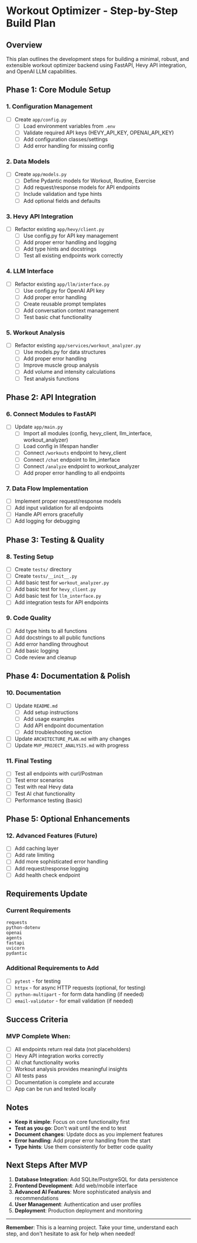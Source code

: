 # Workout Optimizer - Step-by-Step Build Plan

## Overview
This plan outlines the development steps for building a minimal, robust, and extensible workout optimizer backend using FastAPI, Hevy API integration, and OpenAI LLM capabilities.

## Phase 1: Core Module Setup

### 1. Configuration Management
- [ ] Create `app/config.py`
  - [ ] Load environment variables from `.env`
  - [ ] Validate required API keys (HEVY_API_KEY, OPENAI_API_KEY)
  - [ ] Add configuration classes/settings
  - [ ] Add error handling for missing config

### 2. Data Models
- [ ] Create `app/models.py`
  - [ ] Define Pydantic models for Workout, Routine, Exercise
  - [ ] Add request/response models for API endpoints
  - [ ] Include validation and type hints
  - [ ] Add optional fields and defaults

### 3. Hevy API Integration
- [ ] Refactor existing `app/hevy/client.py`
  - [ ] Use config.py for API key management
  - [ ] Add proper error handling and logging
  - [ ] Add type hints and docstrings
  - [ ] Test all existing endpoints work correctly

### 4. LLM Interface
- [ ] Refactor existing `app/llm/interface.py`
  - [ ] Use config.py for OpenAI API key
  - [ ] Add proper error handling
  - [ ] Create reusable prompt templates
  - [ ] Add conversation context management
  - [ ] Test basic chat functionality

### 5. Workout Analysis
- [ ] Refactor existing `app/services/workout_analyzer.py`
  - [ ] Use models.py for data structures
  - [ ] Add proper error handling
  - [ ] Improve muscle group analysis
  - [ ] Add volume and intensity calculations
  - [ ] Test analysis functions

## Phase 2: API Integration

### 6. Connect Modules to FastAPI
- [ ] Update `app/main.py`
  - [ ] Import all modules (config, hevy_client, llm_interface, workout_analyzer)
  - [ ] Load config in lifespan handler
  - [ ] Connect `/workouts` endpoint to hevy_client
  - [ ] Connect `/chat` endpoint to llm_interface
  - [ ] Connect `/analyze` endpoint to workout_analyzer
  - [ ] Add proper error handling to all endpoints

### 7. Data Flow Implementation
- [ ] Implement proper request/response models
- [ ] Add input validation for all endpoints
- [ ] Handle API errors gracefully
- [ ] Add logging for debugging

## Phase 3: Testing & Quality

### 8. Testing Setup
- [ ] Create `tests/` directory
- [ ] Create `tests/__init__.py`
- [ ] Add basic test for `workout_analyzer.py`
- [ ] Add basic test for `hevy_client.py`
- [ ] Add basic test for `llm_interface.py`
- [ ] Add integration tests for API endpoints

### 9. Code Quality
- [ ] Add type hints to all functions
- [ ] Add docstrings to all public functions
- [ ] Add error handling throughout
- [ ] Add basic logging
- [ ] Code review and cleanup

## Phase 4: Documentation & Polish

### 10. Documentation
- [ ] Update `README.md`
  - [ ] Add setup instructions
  - [ ] Add usage examples
  - [ ] Add API endpoint documentation
  - [ ] Add troubleshooting section
- [ ] Update `ARCHITECTURE_PLAN.md` with any changes
- [ ] Update `MVP_PROJECT_ANALYSIS.md` with progress

### 11. Final Testing
- [ ] Test all endpoints with curl/Postman
- [ ] Test error scenarios
- [ ] Test with real Hevy data
- [ ] Test AI chat functionality
- [ ] Performance testing (basic)

## Phase 5: Optional Enhancements

### 12. Advanced Features (Future)
- [ ] Add caching layer
- [ ] Add rate limiting
- [ ] Add more sophisticated error handling
- [ ] Add request/response logging
- [ ] Add health check endpoint

## Requirements Update

### Current Requirements
```
requests
python-dotenv
openai
agents
fastapi
uvicorn
pydantic
```

### Additional Requirements to Add
- [ ] `pytest` - for testing
- [ ] `httpx` - for async HTTP requests (optional, for testing)
- [ ] `python-multipart` - for form data handling (if needed)
- [ ] `email-validator` - for email validation (if needed)

## Success Criteria

### MVP Complete When:
- [ ] All endpoints return real data (not placeholders)
- [ ] Hevy API integration works correctly
- [ ] AI chat functionality works
- [ ] Workout analysis provides meaningful insights
- [ ] All tests pass
- [ ] Documentation is complete and accurate
- [ ] App can be run and tested locally

## Notes

- **Keep it simple**: Focus on core functionality first
- **Test as you go**: Don't wait until the end to test
- **Document changes**: Update docs as you implement features
- **Error handling**: Add proper error handling from the start
- **Type hints**: Use them consistently for better code quality

## Next Steps After MVP

1. **Database Integration**: Add SQLite/PostgreSQL for data persistence
2. **Frontend Development**: Add web/mobile interface
3. **Advanced AI Features**: More sophisticated analysis and recommendations
4. **User Management**: Authentication and user profiles
5. **Deployment**: Production deployment and monitoring

---

**Remember**: This is a learning project. Take your time, understand each step, and don't hesitate to ask for help when needed! 